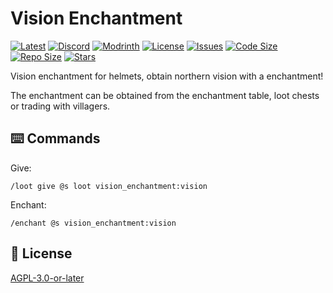 # Vision Enchantment

[![Latest](https://img.shields.io/github/v/release/lullaby6/vision-enchantment-data-pack?color=blueviolet&logo=github)](https://github.com/lullaby6/vision-enchantment-data-pack/releases)
[![Discord](https://img.shields.io/discord/1327308441324097681?label=discord&color=blue&logo=discord)](https://discord.gg/5UdcDa5xNC)
[![Modrinth](https://img.shields.io/modrinth/dt/vision-enchantment-data-pack?label=modrinth&logo=modrinth)](https://modrinth.com/datapack/vision-enchantment)
[![License](https://img.shields.io/github/license/lullaby6/vision-enchantment-data-pack)](https://github.com/lullaby6/vision-enchantment-data-pack/blob/main/LICENSE)
[![Issues](https://img.shields.io/github/issues/lullaby6/vision-enchantment-data-pack?color=orange&logo=github)](https://github.com/lullaby6/vision-enchantment-data-pack/issues)
[![Code Size](https://img.shields.io/github/languages/code-size/lullaby6/vision-enchantment-data-pack?color=purple&logoColor=white)](https://github.com/lullaby6/vision-enchantment-data-pack)
[![Repo Size](https://img.shields.io/github/repo-size/lullaby6/vision-enchantment-data-pack?logo=dropbox&color=red)](https://github.com/lullaby6/vision-enchantment-data-pack)
[![Stars](https://img.shields.io/github/stars/lullaby6/vision-enchantment-data-pack?logo=github&color=yellow)](https://github.com/lullaby6/vision-enchantment-data-pack/stargazers)

Vision enchantment for helmets, obtain northern vision with a enchantment!

The enchantment can be obtained from the enchantment table, loot chests or trading with villagers.

## ⌨️ Commands

Give:

```mcfunction
/loot give @s loot vision_enchantment:vision
```

Enchant:

```mcfunction
/enchant @s vision_enchantment:vision
```

## 🪪 License

[AGPL-3.0-or-later](https://github.com/lullaby6/vision-enchantment-data-pack/blob/main/LICENSE)